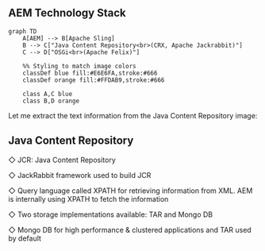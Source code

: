 
## AEM Technology Stack 


```mermaid
graph TD
    A[AEM] --> B[Apache Sling]
    B --> C["Java Content Repository<br>(CRX, Apache Jackrabbit)"]
    C --> D["OSGi<br>(Apache Felix)"]
    
    %% Styling to match image colors
    classDef blue fill:#E6E6FA,stroke:#666
    classDef orange fill:#FFDAB9,stroke:#666
    
    class A,C blue
    class B,D orange
```


Let me extract the text information from the Java Content Repository image:


## Java Content Repository


◇ JCR: Java Content Repository

◇ JackRabbit framework used to build JCR

◇ Query language called XPATH for retrieving information from XML. AEM is internally using XPATH to fetch the information

◇ Two storage implementations available: TAR and Mongo DB

◇ Mongo DB for high performance & clustered applications and TAR used by default

